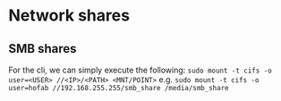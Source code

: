 # Network shares

## SMB shares
For the cli, we can simply execute the following:
`sudo mount -t cifs -o user=<USER> //<IP>/<PATH> <MNT/POINT>`
e.g.
`sudo mount -t cifs -o user=hofab //192.168.255.255/smb_share /media/smb_share`
